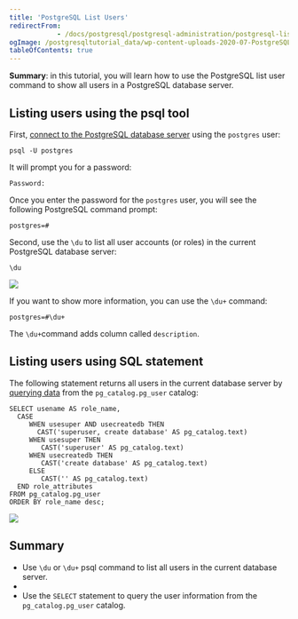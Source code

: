 ```yaml
---
title: 'PostgreSQL List Users'
redirectFrom: 
            - /docs/postgresql/postgresql-administration/postgresql-list-users/
ogImage: /postgresqltutorial_data/wp-content-uploads-2020-07-PostgreSQL-List-User-Example-1.png
tableOfContents: true
---
```



**Summary**: in this tutorial, you will learn how to use the PostgreSQL list user command to show all users in a PostgreSQL database server.





## Listing users using the psql tool





First, [connect to the PostgreSQL database server](https://www.postgresqltutorial.com/postgresql-jdbc/connecting-to-postgresql-database/) using the `postgres` user:





```
psql -U postgres
```





It will prompt you for a password:





```
Password:
```





Once you enter the password for the `postgres` user, you will see the following PostgreSQL command prompt:





```
postgres=#
```





Second, use the `\du` to list all user accounts (or roles) in the current PostgreSQL database server:





```
\du
```





![](/postgresqltutorial_data/wp-content-uploads-2020-07-PostgreSQL-List-User-Example-1.png)





If you want to show more information, you can use the `\du+` command:





```
postgres=#\du+
```





The `\du+`command adds column called `description`.





## Listing users using SQL statement





The following statement returns all users in the current database server by [querying data](/docs/postgresql/postgresql-select) from the `pg_catalog.pg_user` catalog:





```
SELECT usename AS role_name,
  CASE
     WHEN usesuper AND usecreatedb THEN
	   CAST('superuser, create database' AS pg_catalog.text)
     WHEN usesuper THEN
	    CAST('superuser' AS pg_catalog.text)
     WHEN usecreatedb THEN
	    CAST('create database' AS pg_catalog.text)
     ELSE
	    CAST('' AS pg_catalog.text)
  END role_attributes
FROM pg_catalog.pg_user
ORDER BY role_name desc;
```





![](/postgresqltutorial_data/wp-content-uploads-2020-07-PostgreSQL-List-User-Using-SQL-example.png)





## Summary





- Use `\du` or `\du+` psql command to list all users in the current database server.
-
- Use the `SELECT` statement to query the user information from the `pg_catalog.pg_user` catalog.


